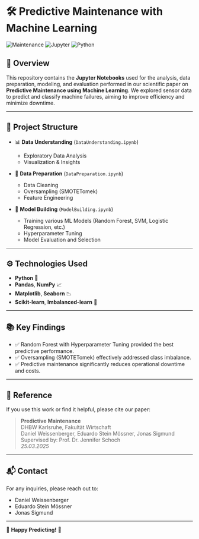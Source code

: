 # 🛠️ Predictive Maintenance with Machine Learning

![Maintenance](https://img.shields.io/badge/Topic-Predictive%20Maintenance-brightgreen?style=flat-square&logo=machinelearning)
![Jupyter](https://img.shields.io/badge/Code-Jupyter%20Notebook-orange?style=flat-square&logo=jupyter)
![Python](https://img.shields.io/badge/Language-Python-blue?style=flat-square&logo=python)

## 📖 Overview

This repository contains the **Jupyter Notebooks** used for the analysis, data preparation, modeling, and evaluation performed in our scientific paper on **Predictive Maintenance using Machine Learning**. We explored sensor data to predict and classify machine failures, aiming to improve efficiency and minimize downtime.

---

## 🚀 Project Structure

- 📊 **Data Understanding** (`DataUnderstanding.ipynb`)
  - Exploratory Data Analysis
  - Visualization & Insights

- 🧹 **Data Preparation** (`DataPreparation.ipynb`)
  - Data Cleaning
  - Oversampling (SMOTETomek)
  - Feature Engineering

- 🧠 **Model Building** (`ModelBuilding.ipynb`)
  - Training various ML Models (Random Forest, SVM, Logistic Regression, etc.)
  - Hyperparameter Tuning
  - Model Evaluation and Selection

---

## ⚙️ Technologies Used
- **Python** 🐍
- **Pandas**, **NumPy** 📈
- **Matplotlib**, **Seaborn** 📉
- **Scikit-learn**, **Imbalanced-learn** 🤖

---

## 📚 Key Findings
- ✅ Random Forest with Hyperparameter Tuning provided the best predictive performance.
- ✅ Oversampling (SMOTETomek) effectively addressed class imbalance.
- ✅ Predictive maintenance significantly reduces operational downtime and costs.

---

## 📑 Reference
If you use this work or find it helpful, please cite our paper:

> **Predictive Maintenance**  
> DHBW Karlsruhe, Fakultät Wirtschaft  
> Daniel Weissenberger, Eduardo Stein Mössner, Jonas Sigmund  
> Supervised by: Prof. Dr. Jennifer Schoch  
> *25.03.2025*

---

## 📬 Contact
For any inquiries, please reach out to:
- Daniel Weissenberger
- Eduardo Stein Mössner
- Jonas Sigmund

---

🌟 **Happy Predicting!** 🌟
